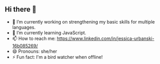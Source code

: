## Hi there 👋


- 🔭 I’m currently working on strengthening my basic skills for multiple languages.
- 🌱 I’m currently learning JavaScript.
- 📫 How to reach me: https://www.linkedin.com/in/jessica-urbanski-16b085269/
- 😄 Pronouns: she/her
- ⚡ Fun fact: I'm a bird watcher when offline!
